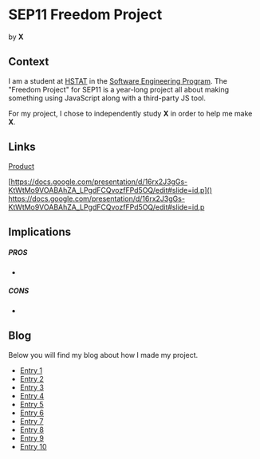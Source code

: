 # SEP11 Freedom Project
by **X**

## Context
I am a student at [HSTAT](https://www.hstat.org/) in the [Software Engineering Program](https://hstatsep.github.io/). The "Freedom Project" for SEP11 is a year-long project all about making something using JavaScript along with a third-party JS tool.

For my project, I chose to independently study **X** in order to help me make **X**.

## Links

[Product]()

[https://docs.google.com/presentation/d/16rx2J3gGs-KtWtMo9VOABAhZA_LPgdFCQvozfFPd5OQ/edit#slide=id.p]()
https://docs.google.com/presentation/d/16rx2J3gGs-KtWtMo9VOABAhZA_LPgdFCQvozfFPd5OQ/edit#slide=id.p

## Implications
##### PROS
* 
##### CONS
* 


## Blog
Below you will find my blog about how I made my project.

* [Entry 1](blog/entry01.md)
* [Entry 2](blog/entry02.md)
* [Entry 3](blog/entry03.md)
* [Entry 4](blog/entry04.md)
* [Entry 5](blog/entry05.md)
* [Entry 6](blog/entry06.md)
* [Entry 7](blog/entry07.md)
* [Entry 8](blog/entry08.md)
* [Entry 9](blog/entry09.md)
* [Entry 10](blog/entry10.md)
